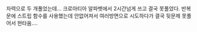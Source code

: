 자력으로 두 개풀었는데...
크로아티아 알파벳에서 2시간넘게 쓰고 결국 못풀었다.
반복문에 스트립 함수를 사용했는데 안없어져서 여러방면으로 시도하다가
결국 뒷문제 못풀어서 현타옴.... 